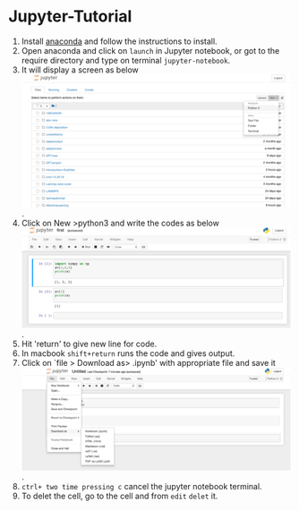 # Jupyter-Tutorial
1. Install [anaconda](https://www.anaconda.com/download) and follow the instructions to install.
2. Open anaconda and click on `launch` in Jupyter notebook, or got to the require directory and type on terminal `jupyter-notebook`. 
3. It will display a screen as below ![screen](jupyter.png). 
3. Click on New >python3 and write the codes as below ![code](code.png).
4. Hit 'return' to give new line for code.
5. In macbook `shift+return` runs the code and gives output.
6. Click on `file > Download as> .ipynb' with appropriate file and save it ![save](save.png). 
7. `ctrl+ two time pressing c` cancel the jupyter notebook terminal.
8. To delet the cell, go to the cell and from `edit` `delet` it.
